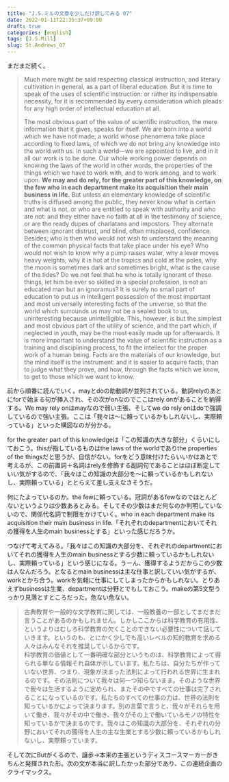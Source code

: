 ```yaml
---
title: "J.S.ミルの文章を少しだけ訳してみる 07"
date: 2022-01-11T22:35:37+09:00
draft: true
categories: [english]
tags: [J.S.Mill]
slug: St.Andrews_07
---
```


まだまだ続く。

> Much more might be said respecting classical instruction, and literary cultivation in general, as a part of liberal education. But it is time to speak of the uses of scientific instruction: or rather its indispensable necessity, for it is recommended by every consideration which pleads for any high order of intellectual education at all.  
>   
> The most obvious part of the value of scientific instruction, the mere information that it gives, speaks for itself. We are born into a world which we have not made; a world whose phenomena take place according to fixed laws, of which we do not bring any knowledge into the world with us. In such a world—we are appointed to live, and in it all our work is to be done. Our whole working power depends on knowing the laws of the world in other words, the properties of the things which we have to work with, and to work among, and to work upon. **We may and do rely, for the greater part of this knowledge, on the few who in each department make its acquisition their main business in life.** But unless an elementary knowledge of scientific truths is diffused among the public, they never know what is certain and what is not, or who are entitled to speak with authority and who are not: and they either have no faith at all in the testimony of science, or are the ready dupes of charlatans and impostors. They alternate between ignorant distrust, and blind, often misplaced, confidence. Besides, who is then who would not wish to understand the meaning of the common physical facts that take place under his eye? Who would not wish to know why a pump raises water, why a lever moves heavy weights, why it is hot at the tropics and cold at the poles, why the moon is sometimes dark and sometimes bright, what is the cause of the tides? Do we not feel that he who is totally ignorant of these things, let him be ever so skilled in a special profession, is not an educated man but an ignoramus? It is surely no small part of education to put us in intelligent possession of the most important and most universally interesting facts of the universe, so that the world which surrounds us may not be a sealed book to us, uninteresting because unintelligible. This, however, is but the simplest and most obvious part of the utility of science, and the part which, if neglected in youth, may be the most easily made up for afterwards. It is more important to understand the value of scientific instruction as a training and disciplining process, to fit the intellect for the proper work of a human being. Facts are the materials of our knowledge, but the mind itself is the instrument: and it is easier to acquire facts, than to judge what they prove, and how, through the facts which we know, to get to those which we want to know.

前から順番に読んでいく。mayとdoの助動詞が並列されている。動詞relyのあとにforで始まる句が挿入され、その次がonなのでここはrely onがあることを納得する。We may rely onはmayなので弱い主張、そしてwe do rely onはdoで強調しているので強い主張。ここは「我々は～に頼っているかもしれないし、実際頼っている」といった構図なのが分かる。

for the greater part of this knowledgeは「この知識の大きな部分」くらいにしておこう。thisが指しているものはthe laws of the worldでありthe properties of the thingsだと思うが、自信がない。forをどう意味付けたらいいかはあとで考えるが、この前置詞＋名詞はrelyを修飾する副詞句であることはほぼ断定していい気がするので、「我々はこの知識の大部分を～に頼っているかもしれないし、実際頼っている」ととらえて差し支えなさそうだ。

何にたよっているのか。the fewに頼っている。冠詞があるfewなのでほとんどないというよりは少数あるとみる。そしてその少数はまだ何なのか判明していないので、関係代名詞で制限をかけていく。who in each department make its acquisition their main business in life.「それぞれのdepartmentにおいてそれの獲得を人生のmain businessとする」といった感じだろうか。

つなげて考えてみる。「我々はこの知識の大部分を、それぞれのdepartmentにおいてそれの獲得を人生のmain businessとする少数に頼っているかもしれないし、実際頼っている」という感じになる。うーん、獲得するようだからこの少数は人なんだろう。となるとmain businessは主な仕事と訳していい気がするが、workとかち合う。workを気軽に仕事にしてしまったからかもしれない。とりあえずbusinessは生業、departmentは分野とでもしておこう。makeの第5文型うっかり見落とすところだった。危ない危ない。

> 古典教育や一般的な文学教育に関しては、一般教養の一部としてまだまだ言うことがあるのかもしれません。しかしここからは科学教育の有用性、というよりはむしろ科学教育の欠くことのできない必要性について話していきます。というのも、とにかく少しでも高いレベルの知的教育を求める人々はみんなそれを推奨しているからです。  
> 科学教育の価値として一番明確な部分というものは、科学教育によって得られる単なる情報それ自体が示しています。私たちは、自分たちが作っていない世界、つまり、現象が決まった法則によって行われる世界に生まれるのです。その法則について我々は何一つ知らないまま。そのような世界で我々は生活するように定められ、またその中ですべての仕事は完了されることになっているのです。私たちのすべての仕事の力は、世界の法則を知っているかによって決まります。別の言葉で言うと、我々がそれらを用いて働き、我々がその中で働き、我々がその上で働いているモノの特性を知っているかで決まるのです。我々はこの知識の大部分を、それぞれの分野においてそれの獲得を人生の主な生業とする少数に頼っているかもしれないし、実際頼っています。

そして次にButがくるので、譲歩→本来の主張というディスコースマーカーがきちんと発揮された形。次の文が本当に訳したかった部分であり、この連続企画のクライマックス。